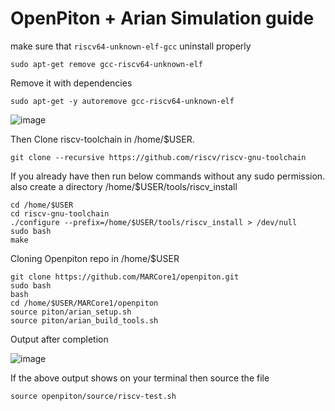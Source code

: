# OpenPiton + Arian Simulation guide

make sure that `riscv64-unknown-elf-gcc` uninstall properly

```
sudo apt-get remove gcc-riscv64-unknown-elf

```
Remove it with dependencies
```
sudo apt-get -y autoremove gcc-riscv64-unknown-elf
```

![image](https://user-images.githubusercontent.com/81433387/187080350-7b4cba08-0e42-4c1d-a3fe-27eb20181e72.png)

Then Clone riscv-toolchain in /home/$USER. 
```
git clone --recursive https://github.com/riscv/riscv-gnu-toolchain
```

If you already have then run below commands without any sudo permission. also create a directory /home/$USER/tools/riscv_install

```
cd /home/$USER
cd riscv-gnu-toolchain
./configure --prefix=/home/$USER/tools/riscv_install > /dev/null
sudo bash
make
```
Cloning Openpiton repo in /home/$USER


```
git clone https://github.com/MARCore1/openpiton.git
sudo bash
bash
cd /home/$USER/MARCore1/openpiton
source piton/arian_setup.sh
source piton/arian_build_tools.sh
```
Output after completion

![image](https://user-images.githubusercontent.com/81433387/187090809-2f5b9a9b-03ca-469f-b553-9a6fd24a295d.png)

If the above output shows on your terminal then source the file
```
source openpiton/source/riscv-test.sh
```
